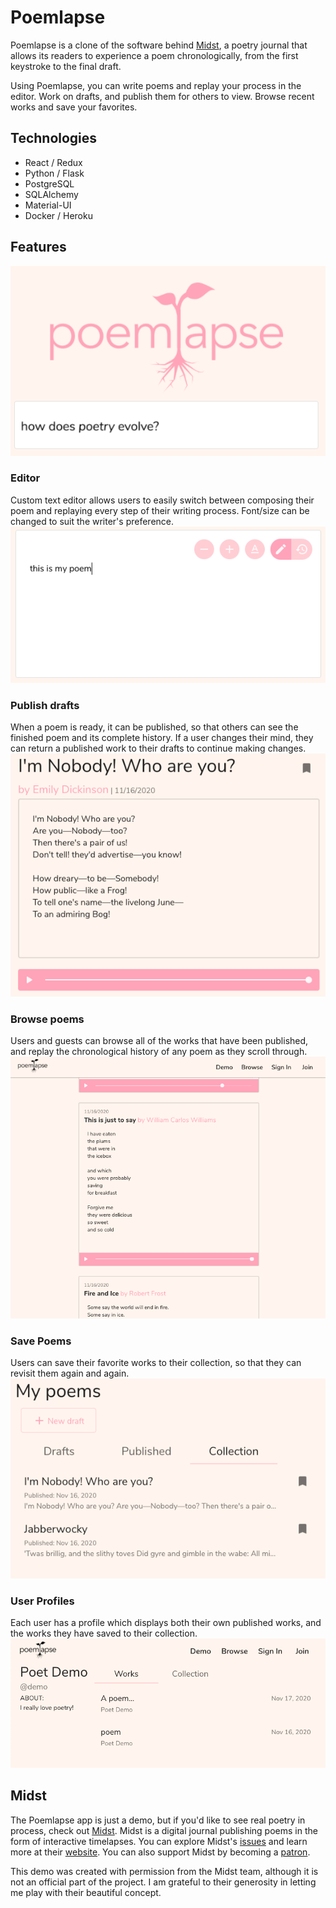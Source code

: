 # Poemlapse

Poemlapse is a clone of the software behind [Midst](http://midst.press/), a poetry journal that allows its readers to experience a poem chronologically, from the first keystroke to the final draft.

Using Poemlapse, you can write poems and replay your process in the editor. Work on drafts, and publish them for others to view. Browse recent works and save your favorites.

## Technologies
- React / Redux
- Python / Flask
- PostgreSQL
- SQLAlchemy
- Material-UI
- Docker / Heroku

## Features
![splash page logo](documentation/images/splash-page-logo.png)
### Editor
Custom text editor allows users to easily switch between composing their poem and replaying every step of their writing process. Font/size can be changed to suit the writer's preference.
![editor](documentation/images/editor.png)
### Publish drafts
When a poem is ready, it can be published, so that others can see the finished poem and its complete history. If a user changes their mind, they can return a published work to their drafts to continue making changes.
![published work](documentation/images/published.png)
### Browse poems
Users and guests can browse all of the works that have been published, and replay the chronological history of any poem as they scroll through.
![poem broswer](documentation/images/browse.png)
### Save Poems
Users can save their favorite works to their collection, so that they can revisit them again and again.
![dahsboard view poetry collection](documentation/images/dashboard-collection.png)
### User Profiles
Each user has a profile which displays both their own published works, and the works they have saved to their collection.
![user profile](documentation/images/profile.png)

## Midst
The Poemlapse app is just a demo, but if you'd like to see real poetry in process, check out [Midst](http://midst.press/). Midst is a digital journal publishing poems in the form of interactive timelapses. You can explore Midst's [issues](http://midst.press/read) and learn more at their [website](http://midst.press/about). You can also support Midst by becoming a [patron](https://www.patreon.com/midstpoetry).

This demo was created with permission from the Midst team, although it is not an official part of the project. I am grateful to their generosity in letting me play with their beautiful concept.
